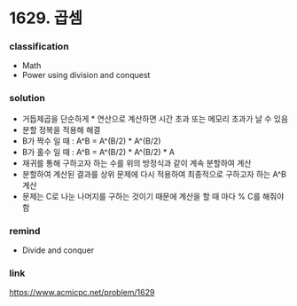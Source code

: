 # 1629. 곱셈

### classification
* Math
* Power using division and conquest

### solution
* 거듭제곱을 단순하게 * 연산으로 계산하면 시간 초과 또는 메모리 초과가 날 수 있음
* 분할 정복을 적용해 해결
* B가 짝수 일 때 : A^B = A^(B/2) * A^(B/2) 
* B가 홀수 일 때 : A^B = A^(B/2) * A^(B/2) * A
* 재귀를 통해 구하고자 하는 수를 위의 방정식과 같이 계속 분할하여 계산
* 분할하여 계산된 결과를 상위 문제에 다시 적용하여 최종적으로 구하고자 하는 A^B 계산
* 문제는 C로 나눈 나머지를 구하는 것이기 때문에 계산을 할 때 마다 % C를 해줘야 함

### remind
* Divide and conquer

### link
https://www.acmicpc.net/problem/1629
